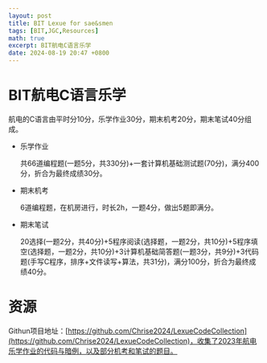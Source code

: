 ```yaml
---
layout: post
title: BIT Lexue for sae&smen
tags: [BIT,JGC,Resources]
math: true
excerpt: BIT航电C语言乐学
date: 2024-08-19 20:47 +0800
--- 
```


# BIT航电C语言乐学

航电的C语言由平时分10分，乐学作业30分，期末机考20分，期末笔试40分组成。

- 乐学作业

  共66道编程题(一题5分，共330分)+一套计算机基础测试题(70分)，满分400分，折合为最终成绩30分。

- 期末机考

  6道编程题，在机房进行，时长2h，一题4分，做出5题即满分。

- 期末笔试

  20选择(一题2分，共40分)+5程序阅读(选择题，一题2分，共10分)+5程序填空(选择题，一题2分，共10分)+3计算机基础简答题(一题3分，共9分)+3代码题(手写C程序，排序+文件读写+算法，共31分)，满分100分，折合为最终成绩40分。

# 资源

Githun项目地址：[https://github.com/Chrise2024/LexueCodeCollection](https://github.com/Chrise2024/LexueCodeCollection)，收集了2023年航电乐学作业的代码与暗例，以及部分机考和笔试的题目。